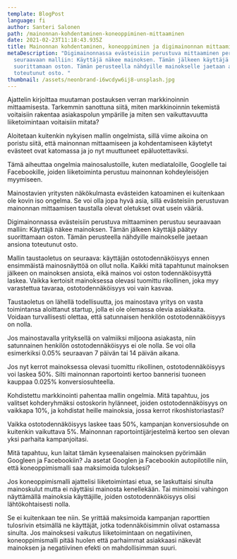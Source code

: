 ```yaml
---
template: BlogPost
language: fi
author: Santeri Salonen
path: /mainonnan-kohdentaminen-koneoppiminen-mittaaminen
date: 2021-02-23T11:18:43.935Z
title: Mainonnan kohdentaminen, koneoppiminen ja digimainonnan mittaamisen ongelmat
metaDescription: "Digimainonnassa evästeisiin perustuva mittaaminen perustuu
  seuraavaan malliin: Käyttäjä näkee mainoksen. Tämän jälkeen käyttäjä päätyy
  suorittamaan oston. Tämän perusteella nähdyille mainokselle jaetaan ansiona
  toteutunut osto. "
thumbnail: /assets/neonbrand-i6wcdyw6ij8-unsplash.jpg
---
```

Ajattelin kirjoittaa muutaman postauksen verran markkinoinnin mittaamisesta. Tarkemmin sanottuna siitä, miten markkinoinnin tekemistä voitaisiin rakentaa asiakaspolun ympärille ja miten sen vaikuttavuutta liiketoimintaan voitaisiin mitata? 



Aloitetaan kuitenkin nykyisen mallin ongelmista, sillä viime aikoina on poristu siitä, että mainonnan mittaamiseen ja kohdentamiseen käytetyt evästeet ovat katomassa ja jo nyt muuttuneet epäluotettaviksi. 



Tämä aiheuttaa ongelmia mainosalustoille, kuten mediataloille, Googlelle tai Facebookille, joiden liiketoiminta perustuu mainonnan kohdeyleisöjen myymiseen. 



Mainostavien yritysten näkökulmasta evästeiden katoaminen ei kuitenkaan ole kovin iso ongelma. Se voi olla jopa hyvä asia, sillä evästeisiin perustuvan mainonnan mittaamisen taustalla olevat oletukset ovat usein vääriä.



Digimainonnassa evästeisiin perustuva mittaaminen perustuu seuraavaan malliin: Käyttäjä näkee mainoksen. Tämän jälkeen käyttäjä päätyy suorittamaan oston. Tämän perusteella nähdyille mainokselle jaetaan ansiona toteutunut osto. 



Mallin taustaoletus on seuraava: käyttäjän ostotodennäköisyys ennen ensimmäistä mainosnäyttöä on ollut nolla. Kaikki mitä tapahtunut mainoksen jälkeen on mainoksen ansiota, eikä mainos voi oston todennäköisyyttä laskea. Vaikka kertoisit mainoksessa olevasi tuomittu rikollinen, joka myy varastettua tavaraa, ostotodennäköisyys voi vain kasvaa.



Taustaoletus on lähellä todellisuutta, jos mainostava yritys on vasta toimintansa aloittanut startup, jolla ei ole olemassa olevia asiakkaita. Voidaan turvallisesti olettaa, että satunnaisen henkilön ostotodennäköisyys on nolla.

Jos mainostavalla yrityksellä on valmiiksi miljoona asiakasta, niin satunnainen henkilön ostotodennäköisyys ei ole nolla. Se voi olla esimerkiksi 0.05% seuraavan 7 päivän tai 14 päivän aikana.



Jos nyt kerrot mainoksessa olevasi tuomittu rikollinen, ostotodennäköisyys voi laskea 50%. Silti mainonnan raportointi kertoo bannerisi tuoneen kauppaa 0.025% konversiosuhteella.

Kohdistettu markkinointi pahentaa mallin ongelmia. Mitä tapahtuu, jos valitset kohderyhmäksi ostoskorin hylänneet, joiden ostotodennäköisyys on vaikkapa 10%, ja kohdistat heille mainoksia, jossa kerrot rikoshistoriastasi? 



Vaikka ostotodennäköisyys laskee taas 50%, kampanjan konversiosuhde on kuitenkin vaikuttava 5%. Mainonnan raportointijärjestelmä kertoo sen olevan yksi parhaita kampanjoitasi.

Mitä tapahtuu, kun laitat tämän kyseenalaisen mainoksen pyörimään Googleen ja Facebookiin? Ja asetat Googlen ja Facebookin autopilotille niin, että koneoppimismalli saa maksimoida tuloksesi?



Jos koneoppimismalli ajattelisi liiketoimintasi etua, se laskuttaisi sinulta mainoskulut mutta ei näyttäisi mainosta kenellekään. Tai minimoisi vahingon näyttämällä mainoksia käyttäjille, joiden ostotodennäköisyys olisi lähtökohtaisesti nolla.



Se ei kuitenkaan tee niin. Se yrittää maksimoida kampanjan raporttien tulosrivin etsimällä ne käyttäjät, jotka todennäköisimmin olivat ostamassa sinulta. Jos mainoksesi vaikutus liiketoimintaan on negatiivinen, koneoppimismalli pitää huolen että parhaimmat asiakkaasi näkevät mainoksen ja negatiivinen efekti on mahdollisimman suuri.